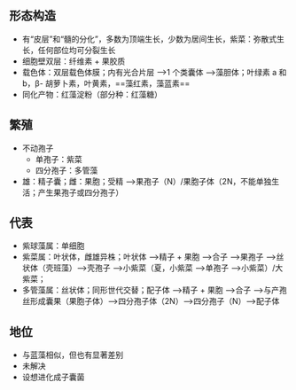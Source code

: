 ## 形态构造
- 有“皮层”和“髓的分化”，多数为顶端生长，少数为居间生长，紫菜：弥散式生长，任何部位均可分裂生长
- 细胞壁双层：纤维素 + 果胶质
- 载色体：双层载色体膜；内有光合片层 -->1 个类囊体 -->藻胆体；叶绿素 a 和 b，β- 胡萝卜素，叶黄素，==藻红素，藻蓝素==
- 同化产物：红藻淀粉（部分种：红藻糖）
## 繁殖
- 不动孢子
	- 单孢子：紫菜
	- 四分孢子：多管藻
- 雄：精子囊；雌：果胞；受精 -->果孢子（N）/果胞子体（2N，不能单独生活；产生果孢子或四分孢子）
## 代表
- 紫球藻属：单细胞
- 紫菜属：叶状体，雌雄异株；叶状体 -->精子 + 果胞 -->合子 -->果孢子 -->丝状体（壳班藻）-->壳孢子 -->小紫菜（夏，小紫菜 -->单孢子 -->小紫菜）/大紫菜；
- 多管藻属：丝状体；同形世代交替；配子体 -->精子 + 果胞 -->合子 -->与产孢丝形成囊果（果胞子体）-->四分孢子体（2N）-->四分孢子（N）-->配子体
## 地位
- 与蓝藻相似，但也有显著差别
- 未解决
- 设想进化成子囊菌